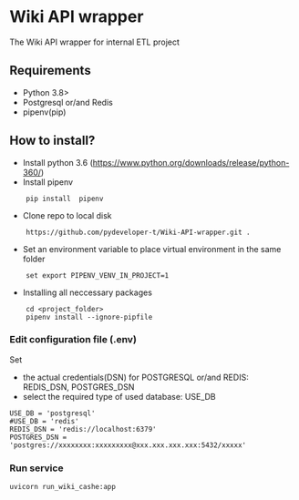 ﻿# Wiki API wrapper

The Wiki API wrapper for internal ETL project



## Requirements

- Python 3.8>
- Postgresql or/and Redis
- pipenv(pip)


## How to install?
- Install python 3.6 (https://www.python.org/downloads/release/python-360/)
- Install pipenv
```
	pip install  pipenv
```	
- Clone repo to local disk
```
	https://github.com/pydeveloper-t/Wiki-API-wrapper.git . 
```	
- Set an environment variable to place virtual environment in the same folder
```
	set export PIPENV_VENV_IN_PROJECT=1
```	
-  Installing all neccessary packages
```
    cd <project_folder>
    pipenv install --ignore-pipfile
```	





### Edit configuration file (.env)
Set 
- the actual credentials(DSN) for POSTGRESQL or/and REDIS: REDIS_DSN, POSTGRES_DSN
- select the required type of used database: USE_DB
 

```
USE_DB = 'postgresql'
#USE_DB = 'redis'
REDIS_DSN = 'redis://localhost:6379'
POSTGRES_DSN = 'postgres://xxxxxxxx:xxxxxxxxx@xxx.xxx.xxx.xxx:5432/xxxxx'
```


### Run service
```
uvicorn run_wiki_cashe:app
```


